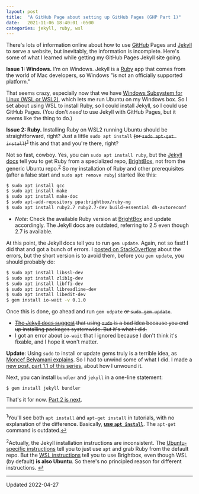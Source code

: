 ```yaml
---
layout: post
title:  "A GitHub Page about setting up GitHub Pages (GHP Part 1)"
date:   2021-11-06 18:40:01 -0500
categories: jekyll, ruby, wsl
---
```

There's lots of information online about how to use [GitHub](https://docs.github.com/en/pages) Pages and [Jekyll](https://jekyllrb.com/) to serve a website, but inevitably, the information is incomplete. Here's some of what I learned while getting my GitHub Pages Jekyll site going.

**Issue 1: Windows.** I'm on Windows. Jekyll is a [Ruby](https://www.ruby-lang.org/en/) app that comes from the world of Mac developers, so Windows "is not an officially supported platform." 

That seems crazy, especially now that we have [Windows Subsystem for Linux (WSL or WSL2)](https://docs.microsoft.com/en-us/windows/wsl/about), which lets me run Ubuntu on my Windows box. So I set about using WSL to install Ruby, so I could install Jekyll, so I could use GitHub Pages. (You don't *need* to use Jekyll with GitHub Pages, but it seems like the thing to do.) 

**Issue 2: Ruby.** Installing Ruby on WSL2 running Ubuntu should be straightforward, right? Just a little `sudo apt install` ~~(or `sudo apt-get install`)~~<sup id="a1">[1](#f1)</sup> this and that and you're there, right? 

Not so fast, cowboy. Yes, you can `sudo apt install ruby`, but the [Jekyll docs](https://jekyllrb.com/docs/installation/windows/) tell you to get Ruby from a specialized repo, [BrightBox](https://www.brightbox.com/docs/ruby/ubuntu/), not from the generic Ubuntu repo.<sup id="a2">[2](#f2)</sup> So my installation of Ruby and other prerequisites (after a false start and `sudo apt remove ruby`) started like this:
```bash
$ sudo apt install gcc
$ sudo apt install make
$ sudo apt install make-doc
$ sudo apt-add-repository ppa:brightbox/ruby-ng
$ sudo apt install ruby2.7 ruby2.7-dev build-essential dh-autoreconf
```
- *Note*: Check the available Ruby version at [BrightBox](https://www.brightbox.com/docs/ruby/ubuntu/) and update accordingly. The Jekyll docs are outdated, referring to 2.5 even though 2.7 is available.

At this point, the Jekyll docs tell you to run `gem update`. Again, not so fast! I did that and got a bunch of errors. I [posted on StackOverflow](https://stackoverflow.com/questions/69866170/how-do-i-provide-configuration-options-for-a-ruby-makefile-wsl-ubuntu-20-04) about the errors, but the short version is to avoid them, before you `gem update`, you should probably do:
```bash
$ sudo apt install libssl-dev
$ sudo apt install zlib1g-dev
$ sudo apt install libffi-dev
$ sudo apt install libreadline-dev 
$ sudo apt install libedit-dev
$ gem install io-wait -v 0.1.0 
```
Once this is done, go ahead and run `gem udpate` ~~or `sudo gem update`~~. 
- ~~[The Jekyll docs suggest](https://jekyllrb.com/docs/troubleshooting/#no-sudo) that using `sudo` is a bad idea because you end up installing packages systemwide. But it's what I did.~~
- I got an error about `io-wait` that I ignored because I don't think it's fixable, and I hope it won't matter. 

**Update**: Using `sudo` to install or update gems truly is a terrible idea, as [Moncef Belyamani explains](https://www.moncefbelyamani.com/why-you-should-never-use-sudo-to-install-ruby-gems/). So I had to unwind some of what I did. I made a [new post, part 1.1 of this series,]() about how I unwound it. 


Next, you can install `bundler` and `jekyll` in a one-line statement:
```bash
$ gem install jekyll bundler
```
That's it for now. [Part 2 is next](/2021/11/07/github-pages-part2-concepts.html). 

---
<sup id="f1">1</sup>You'll see both `apt install` and `apt-get install` in tutorials, with no explanation of the difference. Basically, [**use `apt install`**](https://web.archive.org/web/20220415192936/https://phoenixnap.com/kb/apt-vs-apt-get). The `apt-get` command is outdated.[↩](#a1)

<sup id="f2">2</sup>Actually, the Jekyll installation instructions are inconsistent. The [Ubuntu-specific instructions](https://jekyllrb.com/docs/installation/ubuntu/) tell you to just use `apt` and grab Ruby from the default repo. But the [WSL instructions](https://jekyllrb.com/docs/installation/windows/#installation-via-bash-on-windows-10) tell you to use Brightbox, even though WSL (by default) **is also Ubuntu**. So there's no principled reason for different instructions. [↩](#a2)

---

Updated 2022-04-27
